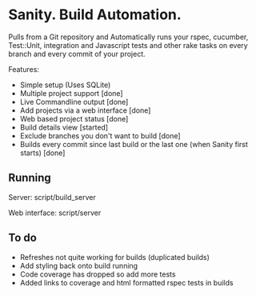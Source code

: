 Sanity. Build Automation.
=========================

Pulls from a Git repository and Automatically runs your rspec, cucumber, Test::Unit, integration and Javascript tests and other rake tasks on every branch and every commit of your project.

Features:

* Simple setup (Uses SQLite)
* Multiple project support [done]
* Live Commandline output [done]
* Add projects via a web interface [done]
* Web based project status [done]
* Build details view [started]
* Exclude branches you don't want to build [done]
* Builds every commit since last build or the last one (when Sanity first starts) [done]

Running
-------
Server:
    script/build_server

Web interface:
    script/server

To do
-----
* Refreshes not quite working for builds (duplicated builds)
* Add styling back onto build running
* Code coverage has dropped so add more tests
* Added links to coverage and html formatted rspec tests in builds

